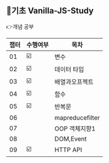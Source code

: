 ## 📌기초 Vanilla-JS-Study

👉개념 공부

| 챕터 | 수행여부 | 목차 |
| ------ | -- | ----------- |
| 01 | ☑️ | 변수 |
| 02 | ☑️ | 데이터 타입 |
| 03 | ☑️ | 배열과오프젝트 |
| 04 | ☑️ | 함수 |
| 05 | ☑️ |반복문 |
| 06 |  |mapreducefilter  |
| 07 |  |OOP 객체지향1  |
| 08 |  |DOM,Event  |
| 09 |☑️  |HTTP API |
